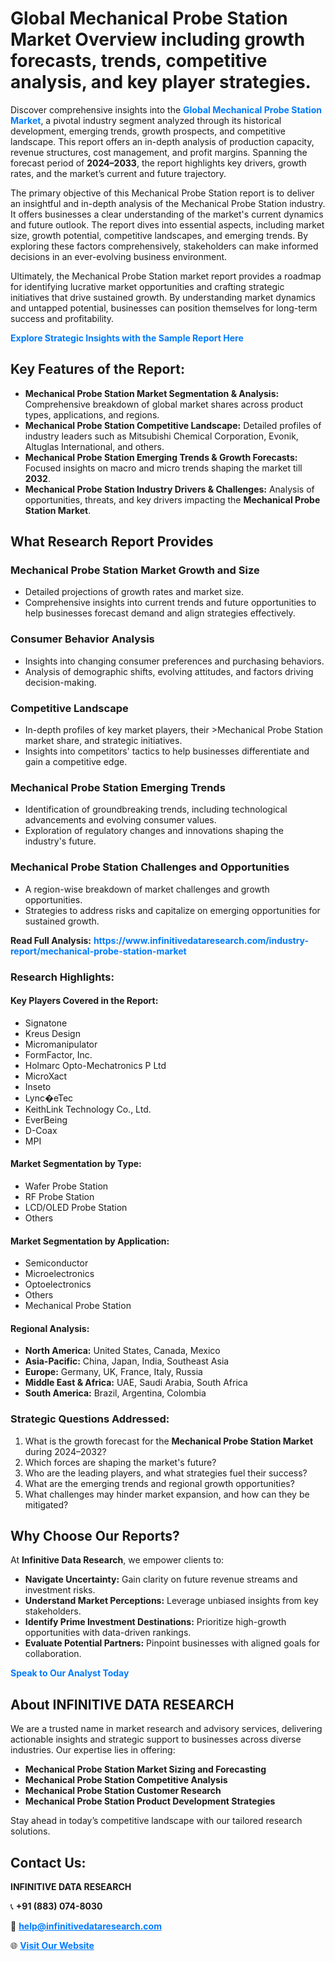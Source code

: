 <h1>Global Mechanical Probe Station Market Overview including growth forecasts, trends, competitive analysis, and key player strategies.</h1>
<p>
Discover comprehensive insights into the 
<a href="https://www.infinitivedataresearch.com/industry-report/mechanical-probe-station-market" rel="dofollow" style="color: #007BFF; text-decoration: none;"><strong>Global Mechanical Probe Station Market</strong></a>, a pivotal industry segment analyzed through its historical development, emerging trends, growth prospects, and competitive landscape. This report offers an in-depth analysis of production capacity, revenue structures, cost management, and profit margins. Spanning the forecast period of <strong>2024–2033</strong>, the report highlights key drivers, growth rates, and the market’s current and future trajectory.
</p>
<p>
The primary objective of this Mechanical Probe Station report is to deliver an insightful and in-depth analysis of the Mechanical Probe Station industry. It offers businesses a clear understanding of the market's current dynamics and future outlook. The report dives into essential aspects, including market size, growth potential, competitive landscapes, and emerging trends. By exploring these factors comprehensively, stakeholders can make informed decisions in an ever-evolving business environment.
</p>
<p>
Ultimately, the Mechanical Probe Station market report provides a roadmap for identifying lucrative market opportunities and crafting strategic initiatives that drive sustained growth. By understanding market dynamics and untapped potential, businesses can position themselves for long-term success and profitability.
</p>
<p>
<a href="https://www.infinitivedataresearch.com/request-sample/reportId=103170" style="color: #007BFF; text-decoration: none;"><strong>Explore Strategic Insights with the Sample Report Here</strong></a>
</p>

<h2>Key Features of the Report:</h2>
<ul>
<li><strong>Mechanical Probe Station Market Segmentation & Analysis:</strong> Comprehensive breakdown of global market shares across product types, applications, and regions.</li>
<li><strong>Mechanical Probe Station Competitive Landscape:</strong> Detailed profiles of industry leaders such as Mitsubishi Chemical Corporation, Evonik, Altuglas International, and others.</li>
<li><strong>Mechanical Probe Station Emerging Trends & Growth Forecasts:</strong> Focused insights on macro and micro trends shaping the market till <strong>2032</strong>.</li>
<li><strong>Mechanical Probe Station Industry Drivers & Challenges:</strong> Analysis of opportunities, threats, and key drivers impacting the <strong>Mechanical Probe Station Market</strong>.</li>
</ul>

<h2>What Research Report Provides</h2>
<h3>Mechanical Probe Station Market Growth and Size</h3>
<ul>
<li>Detailed projections of growth rates and market size.</li>
<li>Comprehensive insights into current trends and future opportunities to help businesses forecast demand and align strategies effectively.</li>
</ul>

<h3>Consumer Behavior Analysis</h3>
<ul>
<li>Insights into changing consumer preferences and purchasing behaviors.</li>
<li>Analysis of demographic shifts, evolving attitudes, and factors driving decision-making.</li>
</ul>

<h3>Competitive Landscape</h3>
<ul>
<li>In-depth profiles of key market players, their >Mechanical Probe Station market share, and strategic initiatives.</li>
<li>Insights into competitors' tactics to help businesses differentiate and gain a competitive edge.</li>
</ul>

<h3>Mechanical Probe Station Emerging Trends</h3>
<ul>
<li>Identification of groundbreaking trends, including technological advancements and evolving consumer values.</li>
<li>Exploration of regulatory changes and innovations shaping the industry's future.</li>
</ul>

<h3>Mechanical Probe Station Challenges and Opportunities</h3>
<ul>
<li>A region-wise breakdown of market challenges and growth opportunities.</li>
<li>Strategies to address risks and capitalize on emerging opportunities for sustained growth.</li>
</ul>
<p><strong>Read Full Analysis:</strong> <a href="https://www.infinitivedataresearch.com/industry-report/mechanical-probe-station-market" rel="dofollow" style="color: #007BFF; text-decoration: none;"><strong>https://www.infinitivedataresearch.com/industry-report/mechanical-probe-station-market</strong></a></p>
<h3>Research Highlights:</h3>
<h4>Key Players Covered in the Report:</h4>
<ul><li>Signatone</li><li>Kreus Design</li><li>Micromanipulator</li><li>FormFactor, Inc.</li><li>Holmarc Opto-Mechatronics P Ltd</li><li>MicroXact</li><li>Inseto</li><li>Lync�eTec</li><li>KeithLink Technology Co., Ltd.</li><li>EverBeing</li><li>D-Coax</li><li>MPI</li></ul>
<h4>Market Segmentation by Type:</h4>
<ul><li>Wafer Probe Station</li><li>RF Probe Station</li><li>LCD/OLED Probe Station</li><li>Others</li></ul>
<h4>Market Segmentation by Application:</h4>
<ul><li>Semiconductor</li><li>Microelectronics</li><li>Optoelectronics</li><li>Others</li><li>Mechanical Probe Station</li></ul>

<h4>Regional Analysis:</h4>
<ul>
<li><strong>North America:</strong> United States, Canada, Mexico</li>
<li><strong>Asia-Pacific:</strong> China, Japan, India, Southeast Asia</li>
<li><strong>Europe:</strong> Germany, UK, France, Italy, Russia</li>
<li><strong>Middle East & Africa:</strong> UAE, Saudi Arabia, South Africa</li>
<li><strong>South America:</strong> Brazil, Argentina, Colombia</li>
</ul>

<h3>Strategic Questions Addressed:</h3>
<ol>
<li>What is the growth forecast for the <strong>Mechanical Probe Station Market</strong> during 2024–2032?</li>
<li>Which forces are shaping the market's future?</li>
<li>Who are the leading players, and what strategies fuel their success?</li>
<li>What are the emerging trends and regional growth opportunities?</li>
<li>What challenges may hinder market expansion, and how can they be mitigated?</li>
</ol>

<h2>Why Choose Our Reports?</h2>
<p>At <strong>Infinitive Data Research</strong>, we empower clients to:</p>
<ul>
<li><strong>Navigate Uncertainty:</strong> Gain clarity on future revenue streams and investment risks.</li>
<li><strong>Understand Market Perceptions:</strong> Leverage unbiased insights from key stakeholders.</li>
<li><strong>Identify Prime Investment Destinations:</strong> Prioritize high-growth opportunities with data-driven rankings.</li>
<li><strong>Evaluate Potential Partners:</strong> Pinpoint businesses with aligned goals for collaboration.</li>
</ul>
<p><a href="https://www.infinitivedataresearch.com/industry-report/mechanical-probe-station-market" rel="dofollow" style="color: #007BFF; text-decoration: none;"><strong>Speak to Our Analyst Today</strong></a></p>

<h2>About INFINITIVE DATA RESEARCH</h2>
<p>We are a trusted name in market research and advisory services, delivering actionable insights and strategic support to businesses across diverse industries. Our expertise lies in offering:</p>
<ul>
<li><strong>Mechanical Probe Station Market Sizing and Forecasting</strong></li>
<li><strong>Mechanical Probe Station Competitive Analysis</strong></li>
<li><strong>Mechanical Probe Station Customer Research</strong></li>
<li><strong>Mechanical Probe Station Product Development Strategies</strong></li>
</ul>
<p>Stay ahead in today’s competitive landscape with our tailored research solutions.</p>

<h2>Contact Us:</h2>
<p><strong>INFINITIVE DATA RESEARCH</strong></p>
<p>📞 <strong>+91 (883) 074-8030</strong></p>
<p>📧 <strong><a href="mailto:help@infinitivedataresearch.com" style="color: #007BFF;">help@infinitivedataresearch.com</a></strong></p>
<p>🌐 <strong><a href="https://www.infinitivedataresearch.com" rel="dofollow" style="color: #007BFF;">Visit Our Website</a></strong></p>